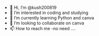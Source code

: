- 👋 Hi, I’m @kush200819
- 👀 I’m interested in coding and studying
- 🌱 I’m currently learning Python and canva
- 💞️ I’m looking to collaborate on canva
- 📫 How to reach me -no need .... 

<!---
kush200819/kush200819 is a ✨ special ✨ repository because its `README.md` (this file) appears on your GitHub profile.
You can click the Preview link to take a look at your changes.
--->
